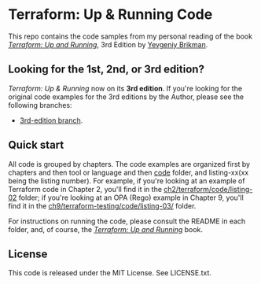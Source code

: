# Terraform: Up & Running Code

This repo contains the code samples from my personal reading of the book *[Terraform: Up and Running](http://www.terraformupandrunning.com)*, 3rd Edition by [Yevgeniy Brikman](http://www.ybrikman.com).



## Looking for the 1st, 2nd, or 3rd edition?

*Terraform: Up & Running* now on its **3rd edition**. If you're looking for the original code examples for the 3rd editions by the Author, please see the following branches:

* [3rd-edition branch](https://github.com/brikis98/terraform-up-and-running-code/tree/3rd-edition).



## Quick start

All code is grouped by chapters. The code examples are organized first by chapters and then tool or language and then
[code](/code) folder, and listing-xx(xx being the listing number). For example, if you're looking at an example of Terraform code in Chapter 2, you'll find it in the [ch2/terraform/code/listing-02](ch2/terraform/code/listing-02) folder; if you're looking at an OPA (Rego) example in Chapter 9, you'll find it in the [ch9/terraform-testing/code/listing-03/](ch9/terraform-testing/code/listing-03) folder.

For instructions on running the code, please consult the README in each folder, and, of course, the
*[Terraform: Up and Running](http://www.terraformupandrunning.com)* book.



## License

This code is released under the MIT License. See LICENSE.txt.